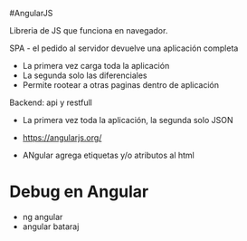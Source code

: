 #AngularJS

Libreria de JS que funciona en navegador.

SPA - el pedido al servidor devuelve una aplicación completa
- La primera vez carga toda la aplicación
- La segunda solo las diferenciales
- Permite rootear a otras paginas dentro de aplicación

Backend: api y restfull
- La primera vez toda la aplicación, la segunda solo JSON

- https://angularjs.org/
- ANgular agrega etiquetas y/o atributos al html 

# Debug en Angular
- ng angular
- angular bataraj


